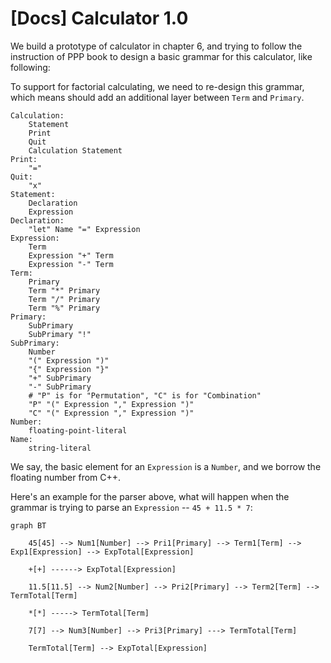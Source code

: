 # [Docs] Calculator 1.0

We build a prototype of calculator in chapter 6, and trying to follow the instruction of PPP book to design a basic grammar for this calculator, like following:

To support for factorial calculating, we need to re-design this grammar, which means should add an additional layer between `Term` and `Primary`.

```
Calculation:
    Statement
    Print
    Quit
    Calculation Statement
Print:
    "="
Quit:
    "x"
Statement:
    Declaration
    Expression
Declaration:
    "let" Name "=" Expression
Expression:
    Term
    Expression "+" Term
    Expression "-" Term
Term:
    Primary
    Term "*" Primary
    Term "/" Primary
    Term "%" Primary
Primary:
    SubPrimary
    SubPrimary "!"
SubPrimary:
    Number
    "(" Expression ")"
    "{" Expression "}"
    "+" SubPrimary
    "-" SubPrimary
    # "P" is for "Permutation", "C" is for "Combination"
    "P" "(" Expression "," Expression ")"
    "C" "(" Expression "," Expression ")"
Number:
    floating-point-literal
Name:
    string-literal
```

We say, the basic element for an `Expression` is a `Number`, and we borrow the floating number from C++.

Here's an example for the parser above, what will happen when the grammar is trying to parse an `Expression` -- `45 + 11.5 * 7`:

```mermaid
graph BT

    45[45] --> Num1[Number] --> Pri1[Primary] --> Term1[Term] --> Exp1[Expression] --> ExpTotal[Expression]
    
    +[+] ------> ExpTotal[Expression]
    
    11.5[11.5] --> Num2[Number] --> Pri2[Primary] --> Term2[Term] --> TermTotal[Term]
    
    *[*] -----> TermTotal[Term]
    
    7[7] --> Num3[Number] --> Pri3[Primary] ---> TermTotal[Term]
    
    TermTotal[Term] --> ExpTotal[Expression]
```